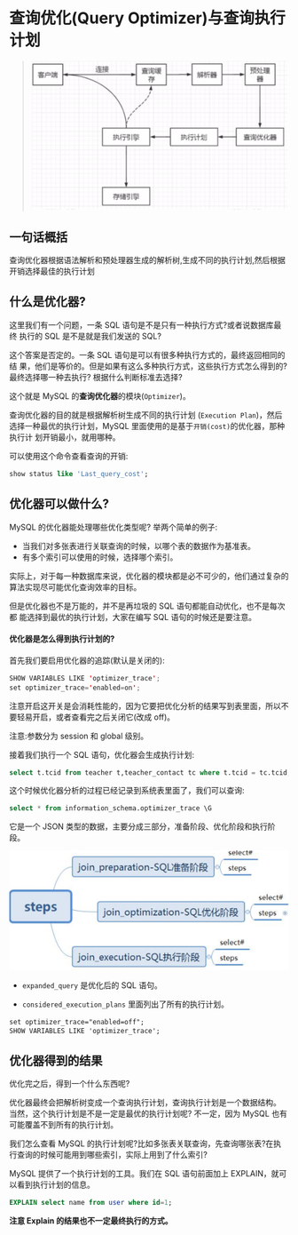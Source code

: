 # 查询优化(Query Optimizer)与查询执行计划

> ![image-20200817085839538](../../../assets/image-20200817085839538.png)

## 一句话概括

查询优化器根据语法解析和预处理器生成的解析树,生成不同的执行计划,然后根据开销选择最佳的执行计划

## 什么是优化器?

这里我们有一个问题，一条 SQL 语句是不是只有一种执行方式?或者说数据库最终 执行的 SQL 是不是就是我们发送的 SQL?

这个答案是否定的。一条 SQL 语句是可以有很多种执行方式的，最终返回相同的结 果，他们是等价的。但是如果有这么多种执行方式，这些执行方式怎么得到的? 最终选择哪一种去执行? 根据什么判断标准去选择?

这个就是 MySQL 的**查询优化器**的模块(`Optimizer`)。

查询优化器的目的就是根据解析树生成不同的执行计划 (`Execution Plan`)，然后选择一种最优的执行计划，MySQL 里面使用的是基于`开销(cost)`的优化器，那种执行计 划开销最小，就用哪种。

可以使用这个命令查看查询的开销:

```sql
show status like 'Last_query_cost';
```

##  优化器可以做什么?

MySQL 的优化器能处理哪些优化类型呢? 举两个简单的例子:

- 当我们对多张表进行关联查询的时候，以哪个表的数据作为基准表。
- 有多个索引可以使用的时候，选择哪个索引。

实际上，对于每一种数据库来说，优化器的模块都是必不可少的，他们通过复杂的算法实现尽可能优化查询效率的目标。

但是优化器也不是万能的，并不是再垃圾的 SQL 语句都能自动优化，也不是每次都 能选择到最优的执行计划，大家在编写 SQL 语句的时候还是要注意。

#### 优化器是怎么得到执行计划的?

首先我们要启用优化器的追踪(默认是关闭的):

```java
SHOW VARIABLES LIKE 'optimizer_trace'; 
set optimizer_trace='enabled=on';
```

注意开启这开关是会消耗性能的，因为它要把优化分析的结果写到表里面，所以不 要轻易开启，或者查看完之后关闭它(改成 off)。

注意:参数分为 session 和 global 级别。

接着我们执行一个 SQL 语句，优化器会生成执行计划:

```sql
select t.tcid from teacher t,teacher_contact tc where t.tcid = tc.tcid;
```

这个时候优化器分析的过程已经记录到系统表里面了，我们可以查询:

```sql
select * from information_schema.optimizer_trace \G
```

它是一个 JSON 类型的数据，主要分成三部分，准备阶段、优化阶段和执行阶段。

![image-20200313200730102](../../../assets/image-20200313200730102.png)

- `expanded_query` 是优化后的 SQL 语句。 

- `considered_execution_plans` 里面列出了所有的执行计划。

```
set optimizer_trace="enabled=off";
SHOW VARIABLES LIKE 'optimizer_trace';
```

## 优化器得到的结果

优化完之后，得到一个什么东西呢?

优化器最终会把解析树变成一个查询执行计划，查询执行计划是一个数据结构。 当然，这个执行计划是不是一定是最优的执行计划呢? 不一定，因为 MySQL 也有可能覆盖不到所有的执行计划。

我们怎么查看 MySQL 的执行计划呢?比如多张表关联查询，先查询哪张表?在执行查询的时候可能用到哪些索引，实际上用到了什么索引?

MySQL 提供了一个执行计划的工具。我们在 SQL 语句前面加上 EXPLAIN，就可以看到执行计划的信息。

```sql
EXPLAIN select name from user where id=1;
```

**注意 Explain 的结果也不一定最终执行的方式。**